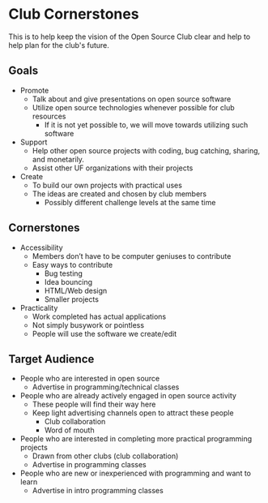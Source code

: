 # Club Cornerstones

This is to help keep the vision of the Open Source Club clear and help to help plan for the club's future.  

## Goals

- Promote
	- Talk about and give presentations on open source software
	- Utilize open source technologies whenever possible for club resources
		- If it is not yet possible to, we will move towards utilizing such software  
- Support
	- Help other open source projects with coding, bug catching, sharing, and monetarily.
	- Assist other UF organizations with their projects
- Create
	- To build our own projects with practical uses
	- The ideas are created and chosen by club members
		- Possibly different challenge levels at the same time

## Cornerstones

- Accessibility
	- Members don’t have to be computer geniuses to contribute
	- Easy ways to contribute 
		- Bug testing
		- Idea bouncing
		- HTML/Web design
		- Smaller projects
- Practicality
	- Work completed has actual applications
	- Not simply busywork or pointless
	- People will use the software we create/edit

## Target Audience

- People who are interested in open source
	- Advertise in programming/technical classes
- People who are already actively engaged in open source activity
	- These people will find their way here
	- Keep light advertising channels open to attract these people
		- Club collaboration
		- Word of mouth
- People who are interested in completing more practical programming projects
	- Drawn from other clubs (club collaboration)
	- Advertise in programming classes
- People who are new or inexperienced with programming and want to learn
	- Advertise in intro programming classes
